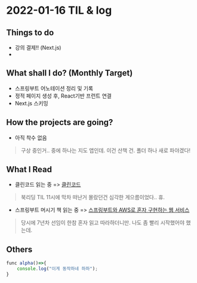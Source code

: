# 2022-01-16 TIL & log

## Things to do
- 강의 결제!! (Next.js)
- 
## What shall I do? (Monthly Target)
- 스프링부트 어노테이션 정리 및 기록
- 정적 페이지 생성 후, React기반 프런트 연결
- Next.js 스키밍

## How the projects are going?
- 아직 착수 없음
> 구상 중인거.. 중에 하나는 지도 앱인데. 이건 산책 건. 폴더 하나 새로 파야겠다!

## What I Read
- 클린코드 읽는 중 => [클린코드](http://www.yes24.com/Product/Goods/11681152)
> 북리딩 TIL 11시에 막차 떠난거 몰랐던건 심각한 게으름이었다.. 휴.
- 스프링부트 머시기 책 읽는 중 => [스프링부트와 AWS로 혼자 구현하는 웹 서비스](http://www.yes24.com/Product/Goods/83849117)
> 당시에 7년차 선임이 한참 혼자 읽고 따라하더니만. 나도 좀 빨리 시작했어야 했는데.

## Others
```javascript
func alpha()=>{
    console.log("이게 동작하네 하하");
}
```